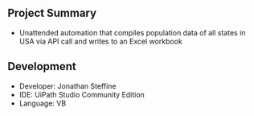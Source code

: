 ## Project Summary
- Unattended automation that compiles population data of all states in USA via API call and writes to an Excel workbook

## Development
- Developer: Jonathan Steffine
- IDE: UiPath Studio Community Edition
- Language: VB
